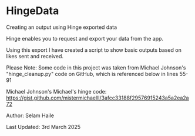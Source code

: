 # HingeData
Creating an output using Hinge exported data

Hinge enables you to request and export your data from the app.

Using this export I have created a script to show basic outputs based on likes sent and received.

Please Note: Some code in this project was taken from Michael Johnson's "hinge_cleanup.py" code on GitHub, which is referenced below in lines 55-91

Michael Johnson's Michael's hinge code: https://gist.github.com/mistermichaelll/3afcc33188f29576915243a5a2ea2a72

Author: Selam Haile

Last Updated: 3rd March 2025

